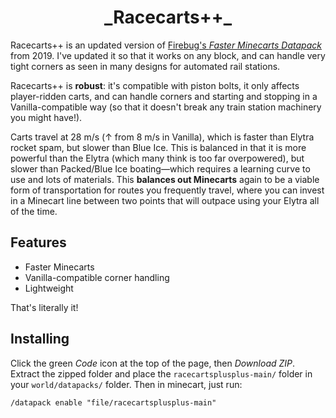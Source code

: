<h1 style="text-align:center">_Racecarts++_</h1>

Racecarts++ is an updated version of [Firebug's _Faster Minecarts Datapack_](https://www.planetminecraft.com/data-pack/faster-minecarts-datapack/) from 2019. I've updated it so that it works on any block, and can handle very tight corners as seen in many designs for automated rail stations.

Racecarts++ is **robust**: it's compatible with piston bolts, it only affects player-ridden carts, and can handle corners and starting and stopping in a Vanilla-compatible way (so that it doesn't break any train station machinery you might have!).

Carts travel at 28 m/s (↑ from 8 m/s in Vanilla), which is faster than Elytra rocket spam, but slower than Blue Ice. This is balanced in that it is more powerful than the Elytra (which many think is too far overpowered), but slower than Packed/Blue Ice boating—which requires a learning curve to use and lots of materials. This **balances out Minecarts** again to be a viable form of transportation for routes you frequently travel, where you can invest in a Minecart line between two points that will outpace using your Elytra all of the time.

## Features
* Faster Minecarts
* Vanilla-compatible corner handling
* Lightweight

That's literally it!

## Installing
Click the green _Code_ icon at the top of the page, then _Download ZIP_. Extract the zipped folder and place the `racecartsplusplus-main/` folder in your `world/datapacks/` folder.
Then in minecart, just run:
```
/datapack enable "file/racecartsplusplus-main"
```

